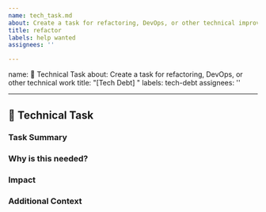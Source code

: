 ```yaml
---
name: tech_task.md
about: Create a task for refactoring, DevOps, or other technical improvements.
title: refactor
labels: help wanted
assignees: ''

---
```


name: 🔨 Technical Task
about: Create a task for refactoring, DevOps, or other technical work
title: "[Tech Debt] <Short Description>"
labels: tech-debt
assignees: ''

---

## 🔨 Technical Task

### Task Summary
<!-- What needs to be done? -->

### Why is this needed?
<!-- Explain why this task is necessary -->

### Impact
<!-- Describe how this will affect the project -->

### Additional Context
<!-- Add links or references if applicable -->
